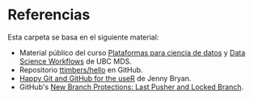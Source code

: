 # Referencias

Esta carpeta se basa en el siguiente material:
- Material público del curso [Plataformas para ciencia de datos](https://github.com/UBC-MDS/DSCI_521_platforms-dsci) y [Data Science Workflows](https://github.com/UBC-MDS/DSCI_522_dsci-workflows) de UBC MDS.  
- Repositorio [ttimbers/hello](https://github.com/ttimbers/hello) en GitHub.  
- [Happy Git and GitHub for the useR](https://happygitwithr.com/index.html) de Jenny Bryan.  
- GitHub's [New Branch Protections: Last Pusher and Locked Branch](https://github.blog/changelog/2022-10-20-new-branch-protections-last-pusher-and-locked-branch/).  
